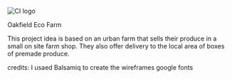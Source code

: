![CI logo](https://codeinstitute.s3.amazonaws.com/fullstack/ci_logo_small.png)

Oakfield Eco Farm

This project idea is based on an urban farm that sells their produce in a small on site farm shop. They also offer delivery to the local area of boxes of premade produce.


credits: I usaed Balsamiq to create the wireframes
         google fonts 